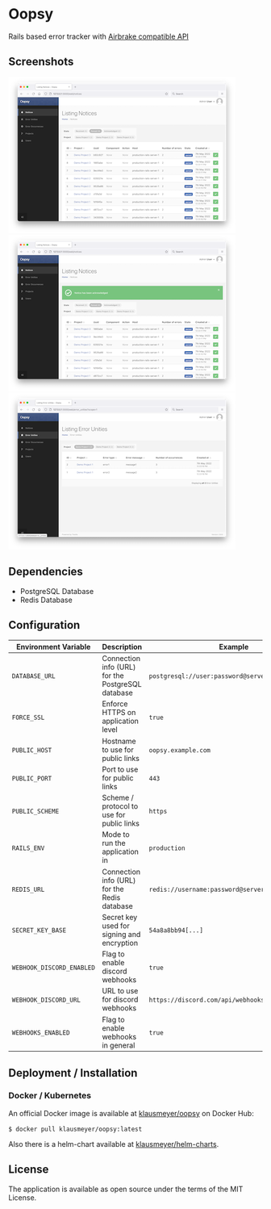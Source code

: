 # Oopsy

Rails based error tracker with [Airbrake compatible API](https://airbrake.io/docs/api/#create-notice-v3)

## Screenshots

[![Screenshot 1](https://github.com/klausmeyer/oopsy/raw/master/_docs/screenshot-1-thumb.png)](https://github.com/klausmeyer/oopsy/raw/master/_docs/screenshot-1.png)
[![Screenshot 1](https://github.com/klausmeyer/oopsy/raw/master/_docs/screenshot-2-thumb.png)](https://github.com/klausmeyer/oopsy/raw/master/_docs/screenshot-2.png)
[![Screenshot 1](https://github.com/klausmeyer/oopsy/raw/master/_docs/screenshot-3-thumb.png)](https://github.com/klausmeyer/oopsy/raw/master/_docs/screenshot-3.png)

## Dependencies

* PostgreSQL Database
* Redis Database

## Configuration

| Environment Variable       | Description                                       | Example                                           |
| -                          | -                                                 | -                                                 |
| `DATABASE_URL`             | Connection info (URL) for the PostgreSQL database | `postgresql://user:password@server:5432/database` |
| `FORCE_SSL`                | Enforce HTTPS on application level                | `true`                                            |
| `PUBLIC_HOST`              | Hostname to use for public links                  | `oopsy.example.com`                               |
| `PUBLIC_PORT`              | Port to use for public links                      | `443`                                             |
| `PUBLIC_SCHEME`            | Scheme / protocol to use for public links         | `https`                                           |
| `RAILS_ENV`                | Mode to run the application in                    | `production`                                      |
| `REDIS_URL`                | Connection info (URL) for the Redis database      | `redis://username:password@server:6379/0`         |
| `SECRET_KEY_BASE`          | Secret key used for signing and encryption        | `54a8a8bb94[...]`                                 |
| `WEBHOOK_DISCORD_ENABLED`  | Flag to enable discord webhooks                   | `true`                                            |
| `WEBHOOK_DISCORD_URL`      | URL to use for discord webhooks                   | `https://discord.com/api/webhooks/123/456`        |
| `WEBHOOKS_ENABLED`         | Flag to enable webhooks in general                | `true`                                            |

## Deployment / Installation

### Docker / Kubernetes

An official Docker image is available at [klausmeyer/oopsy](https://hub.docker.com/r/klausmeyer/oopsy) on Docker Hub:

```shell
$ docker pull klausmeyer/oopsy:latest
```

Also there is a helm-chart available at [klausmeyer/helm-charts](https://github.com/klausmeyer/helm-charts/tree/master/charts/oopsy).

## License

The application is available as open source under the terms of the MIT License.
